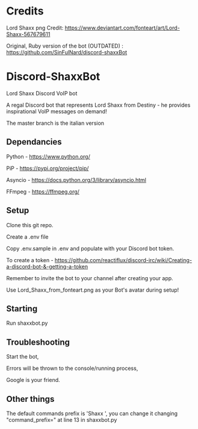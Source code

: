 # Credits

Lord Shaxx png Credit: https://www.deviantart.com/fonteart/art/Lord-Shaxx-567679611

Original, Ruby version of the bot (OUTDATED) : https://github.com/SinFulNard/discord-shaxxBot

# Discord-ShaxxBot

Lord Shaxx Discord VoIP bot

A regal Discord bot that represents Lord Shaxx from Destiny - he provides inspirational VoIP messages on demand!

The master branch is the italian version

## Dependancies

Python - https://www.python.org/

PiP - https://pypi.org/project/pip/

Asyncio - https://docs.python.org/3/library/asyncio.html

FFmpeg - https://ffmpeg.org/

## Setup

Clone this git repo.

Create a .env file

Copy .env.sample in .env and populate with your Discord bot token.

To create a token - https://github.com/reactiflux/discord-irc/wiki/Creating-a-discord-bot-&-getting-a-token

Remember to invite the bot to your channel after creating your app.

Use Lord_Shaxx_from_fonteart.png as your Bot's avatar during setup!

## Starting

Run shaxxbot.py

## Troubleshooting

Start the bot,

Errors will be thrown to the console/running process,

Google is your friend.

## Other things

The default commands prefix is 'Shaxx ', you can change it changing "command_prefix=" at line 13 in shaxxbot.py
